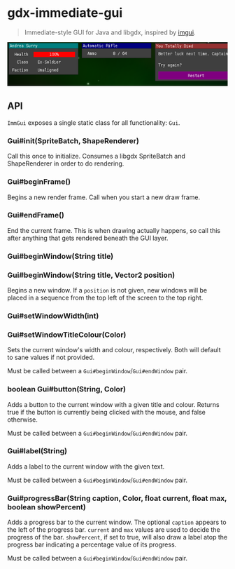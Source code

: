 # gdx-immediate-gui
> Immediate-style GUI for Java and libgdx, inspired by
> [imgui](https://github.com/ocornut/imgui).

![screenshot](./media/screenshot.png)

## API

`ImmGui` exposes a single static class for all functionality: `Gui`.


### Gui#init(SpriteBatch, ShapeRenderer)

Call this once to initialize. Consumes a libgdx SpriteBatch and ShapeRenderer in
order to do rendering.


### Gui#beginFrame()

Begins a new render frame. Call when you start a new draw frame.


### Gui#endFrame()

End the current frame. This is when drawing actually happens, so call this after
anything that gets rendered beneath the GUI layer.


### Gui#beginWindow(String title)
### Gui#beginWindow(String title, Vector2 position)

Begins a new window. If a `position` is not given, new windows will be placed in
a sequence from the top left of the screen to the top right.


### Gui#setWindowWidth(int)
### Gui#setWindowTitleColour(Color)

Sets the current window's width and colour, respectively. Both will default to
sane values if not provided.

Must be called between a `Gui#beginWindow`/`Gui#endWindow` pair.


### boolean Gui#button(String, Color)

Adds a button to the current window with a given title and colour. Returns true
if the button is currently being clicked with the mouse, and false otherwise.

Must be called between a `Gui#beginWindow`/`Gui#endWindow` pair.


### Gui#label(String)

Adds a label to the current window with the given text.

Must be called between a `Gui#beginWindow`/`Gui#endWindow` pair.


### Gui#progressBar(String caption, Color, float current, float max, boolean showPercent)

Adds a progress bar to the current window. The optional `caption` appears to the
left of the progress bar. `current` and `max` values are used to decide the
progress of the bar. `showPercent`, if set to true, will also draw a label atop
the progress bar indicating a percentage value of its progress.

Must be called between a `Gui#beginWindow`/`Gui#endWindow` pair.

